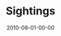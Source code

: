 ---
layout: message
category: message
series: "Kingdom Come"
title: "Sightings"
date: 2010-08-01-00-00
message_id: 631
audio: "http://s3.amazonaws.com/crossroadsaudiomessages/KingdomCome4.mp3"
audio-duration: "38:16"
description: "We hear from ten people in our community about how they are seeing the Kingdom in their life."
video: "https://s3.amazonaws.com/crossroadsvideomessages/KingdomCome03.mp4"
video-duration: "36:00"
video-image: "http://s3.amazonaws.com/crossroads-media/images/legacy/content/KingdomCome04_still.jpg"
flag: "N"
---